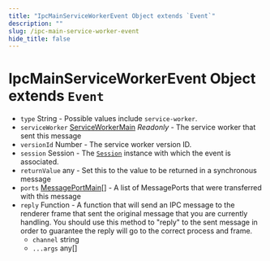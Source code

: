 ```yaml
---
title: "IpcMainServiceWorkerEvent Object extends `Event`"
description: ""
slug: /ipc-main-service-worker-event
hide_title: false
---
```


# IpcMainServiceWorkerEvent Object extends `Event`

* `type` String - Possible values include `service-worker`.
* `serviceWorker` [ServiceWorkerMain](../service-worker-main.md) _Readonly_ - The service worker that sent this message
* `versionId` Number - The service worker version ID.
* `session` Session - The [`Session`](../session.md) instance with which the event is associated.
* `returnValue` any - Set this to the value to be returned in a synchronous message
* `ports` [MessagePortMain](../message-port-main.md)[] - A list of MessagePorts that were transferred with this message
* `reply` Function - A function that will send an IPC message to the renderer frame that sent the original message that you are currently handling.  You should use this method to "reply" to the sent message in order to guarantee the reply will go to the correct process and frame.
  * `channel` string
  * `...args` any[]
